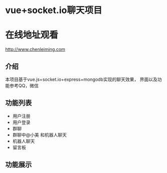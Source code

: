 # vue+socket.io聊天项目

# 在线地址观看
http://www.chenleiming.com

## 介绍

本项目基于vue.js+socket.io+express+mongodb实现的聊天效果，
界面以及功能参考QQ，微信

## 功能列表

* 用户注册
* 用户登录
* 群聊
* 群聊中@小美 和机器人聊天
* 机器人聊天
* 留言板

## 功能展示

